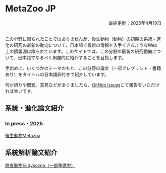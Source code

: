 <h1 id="metazoo_jp">MetaZoo JP</h1>
<div style="text-align: right;">最終更新：2025年4月19日</div><br>

この分野に限られたことではありませんが、後生動物（動物）の初期の系統・進化の研究の最新の動向について、日本語で最新の情報を入手できるようなWeb上の情報源は限られています。このサイトでは、この分野の最新の研究動向について、日本語でなるべく網羅的に紹介することを目指します。

手始めに、いくつかのテーマのもと、この分野の論文（一部プレプリント・書籍あり）をタイトルの日本語訳付きで紹介しています。

何か誤りや問題、意見などがありましたら、[GitHub Issues](https://github.com/MZ9862/metazoo-jp/issues)にて報告をいただければ幸いです。

<h2 id="phyevo_papers">系統・進化論文紹介</h2>
<h3 id="phyevo_papers_in_press_2025">In press・2025</h3>

[後生動物Metazoa](papers/papers2025metazoa.md)

<h2 id="phyloanalyses_papers">系統解析論文紹介</h2>

[脱皮動物Ecdysozoa（一部準備中）](phylogeneticanalyses/ecdysozoa.md)
